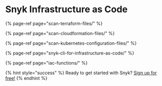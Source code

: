 # Snyk Infrastructure as Code

{% page-ref page="scan-terraform-files/" %}

{% page-ref page="scan-cloudformation-files/" %}

{% page-ref page="scan-kubernetes-configuration-files/" %}

{% page-ref page="snyk-cli-for-infrastructure-as-code/" %}

{% page-ref page="iac-functions/" %}



{% hint style="success" %}
Ready to get started with Snyk? [Sign up for free!](https://snyk.io/login?cta=sign-up&loc=footer&page=support_docs_page/)
{% endhint %}


